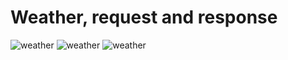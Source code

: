 # Weather, request and response

<img src="/home/oleg/python/Weather qt/img/img_v1.png" alt="weather"/>

<img src="/home/oleg/python/Weather qt/img/img_v2.png" alt="weather"/>

<img src="/home/oleg/python/Weather qt/img/img_v3.png" alt="weather"/>
